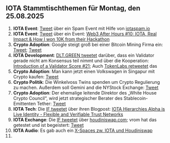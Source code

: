 ## IOTA Stammtischthemen für Montag, den 25.08.2025

1. **IOTA Event**: [Tweet](https://x.com/Cigamatoi/status/1957070411767615685) über ein Spam Event mit Hilfe von [iotaspam.io](https://iotaspam.io/)
2. **IOTA Event**: [Tweet](https://x.com/apubcc/status/1957630943008813111) über ein Event: [Web3 After Hours #10: IOTA, Real Impact & How I won 10K from their Hackathon](https://lu.ma/ac2uigv6)
3. **Crypto Adoption**: Google steigt groß bei einer Bitcoin Mining Firma ein: [Tweet](https://x.com/BitcoinMagazine/status/1957728064638435653); [Tweet](https://x.com/Vivek4real_/status/1957703823582986438)
4. **IOTA Development**: [DLT.GREEN tweetet](https://x.com/dlt_green/status/1957553934148726963) darüber, dass ein Validator gerade nicht am Konsensus teil nimmt und über die Kooperation: [Introduction of a Validator Score #21](https://github.com/iotaledger/IIPs/discussions/21); Auch [TokenLabs retweetet](https://x.com/TokenLabsX/status/1957736164674224529) das
5. **Crypto Adoption**: Man kann jetzt einen Volkswagen in Singapur mit Crypto kaufen: [Tweet](https://x.com/blocktrainer/status/1957760125659144226)
6. **Crypto Politik**: Die Winkelvoss Twins spenden um Crypto Regulierung zu machen. Außerdem soll Gemini and die NYStock Exchange: [Tweet](https://x.com/pete_rizzo_/status/1957437182672547848)
7. **Crypto Adoption**: Der ehemalige leitende Direktor des „White House Crypto Council“, wird jetzt strategischer Berater des Stablecoin-Emittenten Tether: [Tweet](https://x.com/blocktrainer/status/1957761552930439214)
8. **IOTA Tech**: Die [IF tweetet](https://x.com/iota/status/1957794182224830659) über ihren Blogpost: [IOTA Hierarchies Alpha is Live Identity - Flexible and Verifiable Trust Networks](https://blog.iota.org/iota-hierarchies-alpha-live/)
9. **IOTA Exchange**: Die [IF tweetet](https://x.com/iota/status/1957834949068743135) über [houdiniswap.com](https://houdiniswap.com/); vrom hat das getestet und ist begeistert: [Tweet](https://x.com/Vrom14286662/status/1958249081870201304)
10. **IOTA Audio**: Es gab auch ein [X-Spaces zw. IOTA und Houdiniswap](https://x.com/HoudiniSwap/status/1957926086135668932)
11. 
